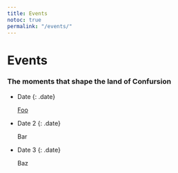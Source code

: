 ```yaml
---
title: Events
notoc: true
permalink: "/events/"
---
```


# Events

### The moments that shape the land of Confursion

<div class="event-timeline" markdown="1">

  - Date
    {: .date}

    [Foo](/)

  - Date 2
    {: .date}

    Bar
  
  - Date 3
    {: .date}

    Baz

</div>
